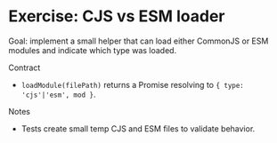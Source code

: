 # Exercise: CJS vs ESM loader

Goal: implement a small helper that can load either CommonJS or ESM modules and indicate which type was loaded.

Contract
- `loadModule(filePath)` returns a Promise resolving to `{ type: 'cjs'|'esm', mod }`.

Notes
- Tests create small temp CJS and ESM files to validate behavior.
